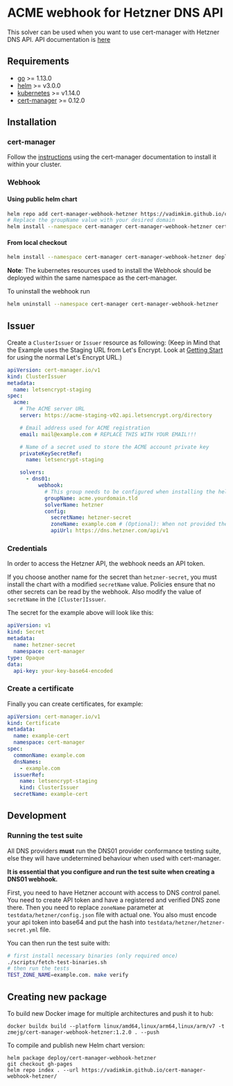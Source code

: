 # ACME webhook for Hetzner DNS API

This solver can be used when you want to use cert-manager with Hetzner DNS API. API documentation is [here](https://dns.hetzner.com/api-docs)

## Requirements
-   [go](https://golang.org/) >= 1.13.0
-   [helm](https://helm.sh/) >= v3.0.0
-   [kubernetes](https://kubernetes.io/) >= v1.14.0
-   [cert-manager](https://cert-manager.io/) >= 0.12.0

## Installation

### cert-manager

Follow the [instructions](https://cert-manager.io/docs/installation/) using the cert-manager documentation to install it within your cluster.

### Webhook

#### Using public helm chart
```bash
helm repo add cert-manager-webhook-hetzner https://vadimkim.github.io/cert-manager-webhook-hetzner
# Replace the groupName value with your desired domain
helm install --namespace cert-manager cert-manager-webhook-hetzner cert-manager-webhook-hetzner/cert-manager-webhook-hetzner --set groupName=acme.yourdomain.tld
```

#### From local checkout

```bash
helm install --namespace cert-manager cert-manager-webhook-hetzner deploy/cert-manager-webhook-hetzner
```
**Note**: The kubernetes resources used to install the Webhook should be deployed within the same namespace as the cert-manager.

To uninstall the webhook run
```bash
helm uninstall --namespace cert-manager cert-manager-webhook-hetzner
```

## Issuer

Create a `ClusterIssuer` or `Issuer` resource as following:
(Keep in Mind that the Example uses the Staging URL from Let's Encrypt. Look at [Getting Start](https://letsencrypt.org/getting-started/) for using the normal Let's Encrypt URL.)
```yaml
apiVersion: cert-manager.io/v1
kind: ClusterIssuer
metadata:
  name: letsencrypt-staging
spec:
  acme:
    # The ACME server URL
    server: https://acme-staging-v02.api.letsencrypt.org/directory

    # Email address used for ACME registration
    email: mail@example.com # REPLACE THIS WITH YOUR EMAIL!!!

    # Name of a secret used to store the ACME account private key
    privateKeySecretRef:
      name: letsencrypt-staging

    solvers:
      - dns01:
          webhook:
            # This group needs to be configured when installing the helm package, otherwise the webhook won't have permission to create an ACME challenge for this API group.
            groupName: acme.yourdomain.tld
            solverName: hetzner
            config:
              secretName: hetzner-secret
              zoneName: example.com # (Optional): When not provided the Zone will searched in Hetzner API by recursion on full domain name
              apiUrl: https://dns.hetzner.com/api/v1
```

### Credentials
In order to access the Hetzner API, the webhook needs an API token.

If you choose another name for the secret than `hetzner-secret`, you must install the chart with a modified `secretName` value. Policies ensure that no other secrets can be read by the webhook. Also modify the value of `secretName` in the `[Cluster]Issuer`.

The secret for the example above will look like this:
```yaml
apiVersion: v1
kind: Secret
metadata:
  name: hetzner-secret
  namespace: cert-manager
type: Opaque
data:
  api-key: your-key-base64-encoded
```

### Create a certificate

Finally you can create certificates, for example:

```yaml
apiVersion: cert-manager.io/v1
kind: Certificate
metadata:
  name: example-cert
  namespace: cert-manager
spec:
  commonName: example.com
  dnsNames:
    - example.com
  issuerRef:
    name: letsencrypt-staging
    kind: ClusterIssuer
  secretName: example-cert
```

## Development

### Running the test suite

All DNS providers **must** run the DNS01 provider conformance testing suite,
else they will have undetermined behaviour when used with cert-manager.

**It is essential that you configure and run the test suite when creating a
DNS01 webhook.**

First, you need to have Hetzner account with access to DNS control panel. You need to create API token and have a registered and verified DNS zone there.
Then you need to replace `zoneName` parameter at `testdata/hetzner/config.json` file with actual one.
You also must encode your api token into base64 and put the hash into `testdata/hetzner/hetzner-secret.yml` file.

You can then run the test suite with:

```bash
# first install necessary binaries (only required once)
./scripts/fetch-test-binaries.sh
# then run the tests
TEST_ZONE_NAME=example.com. make verify
```

## Creating new package

To build new Docker image for multiple architectures and push it to hub:
```shell
docker buildx build --platform linux/amd64,linux/arm64,linux/arm/v7 -t zmejg/cert-manager-webhook-hetzner:1.2.0 . --push
```

To compile and publish new Helm chart version:
```shell
helm package deploy/cert-manager-webhook-hetzner
git checkout gh-pages
helm repo index . --url https://vadimkim.github.io/cert-manager-webhook-hetzner/
```
